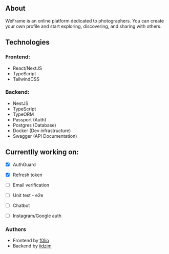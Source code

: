 ## About

WeFrame is an online platform dedicated to photographers. You can create your own profile and start exploring, discovering, and sharing with others.


## Technologies
### Frontend:
* React/NextJS
* TypeScript
* TailwindCSS
### Backend:
* NestJS
* TypeScript
* TypeORM  
* Passport (Auth)
* Postgres (Database)
* Docker   (Dev infrastructure)
* Swagger  (API Documentation)


## Currentlly working on:
- [x] AuthGuard
- [x] Refresh token
- [ ] Email verification
- [ ] Unit test - e2e
- [ ] Chatbot
- [ ] Instagram/Google auth


### Authors
* Frontend by [f0lio](https://github.com/f0lio)
* Backend by [iidzim](https://github.com/iidzim)
